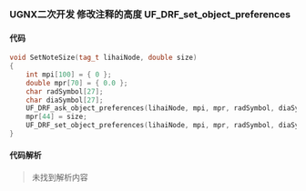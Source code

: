 ### UGNX二次开发 修改注释的高度 UF_DRF_set_object_preferences

#### 代码

```cpp
void SetNoteSize(tag_t lihaiNode, double size)
{
	int mpi[100] = { 0 };
	double mpr[70] = { 0.0 };
	char radSymbol[27];
	char diaSymbol[27];
	UF_DRF_ask_object_preferences(lihaiNode, mpi, mpr, radSymbol, diaSymbol);
	mpr[44] = size;
	UF_DRF_set_object_preferences(lihaiNode, mpi, mpr, radSymbol, diaSymbol);
}
```

#### 代码解析
> 未找到解析内容

